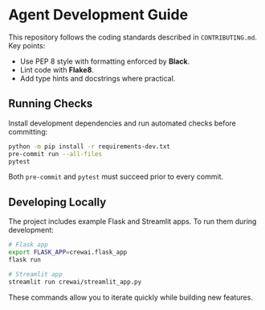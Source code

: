 # Agent Development Guide

This repository follows the coding standards described in `CONTRIBUTING.md`.
Key points:

- Use PEP 8 style with formatting enforced by **Black**.
- Lint code with **Flake8**.
- Add type hints and docstrings where practical.

## Running Checks

Install development dependencies and run automated checks before committing:

```bash
python -m pip install -r requirements-dev.txt
pre-commit run --all-files
pytest
```

Both `pre-commit` and `pytest` must succeed prior to every commit.

## Developing Locally

The project includes example Flask and Streamlit apps. To run them during
development:

```bash
# Flask app
export FLASK_APP=crewai.flask_app
flask run

# Streamlit app
streamlit run crewai/streamlit_app.py
```

These commands allow you to iterate quickly while building new features.
